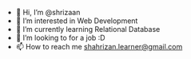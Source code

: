 - 👋 Hi, I’m @shrizaan
- 👀 I’m interested in Web Development
- 🌱 I’m currently learning Relational Database
- 💞️ I’m looking to for a job :D
- 📫 How to reach me shahrizan.learner@gmail.com

<!---
shrizaan/shrizaan is a ✨ special ✨ repository because its `README.md` (this file) appears on your GitHub profile.
You can click the Preview link to take a look at your changes.
--->
